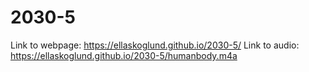 # 2030-5
Link to webpage: https://ellaskoglund.github.io/2030-5/
Link to audio:  https://ellaskoglund.github.io/2030-5/humanbody.m4a
